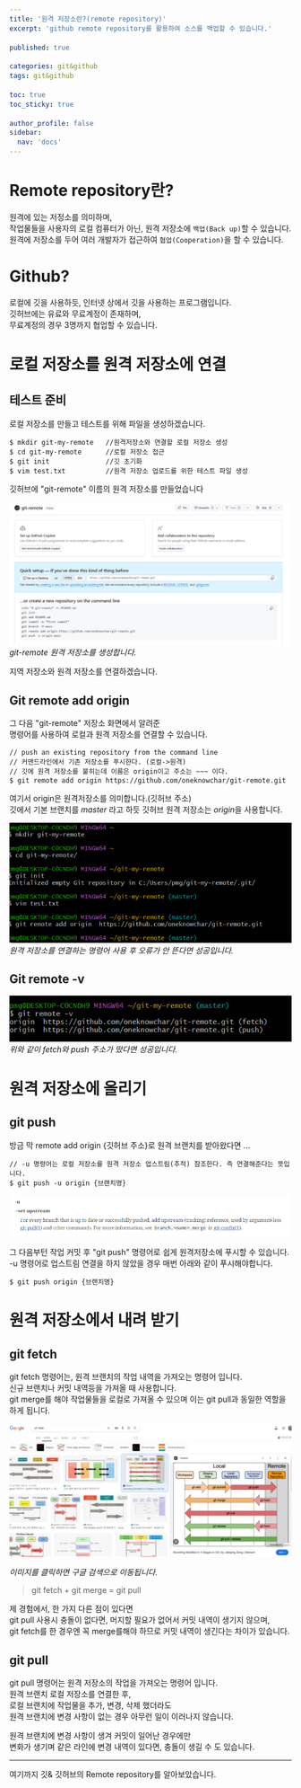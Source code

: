 ```yaml
---
title: '원격 저장소란?(remote repository)'
excerpt: 'github remote repository를 활용하여 소스를 백업할 수 있습니다.'

published: true

categories: git&github
tags: git&github

toc: true
toc_sticky: true

author_profile: false
sidebar:
  nav: 'docs'
---
```


# Remote repository란?

원격에 있는 저정소를 의미하며,  
작업물들을 사용자의 로컬 컴퓨터가 아닌, 원격 저장소에 `백업(Back up)`할 수 있습니다.  
원격에 저장소를 두어 여러 개발자가 접근하여 `협업(Cooperation)`을 할 수 있습니다.

# Github?

로컬에 깃을 사용하듯, 인터넷 상에서 깃을 사용하는 프로그램입니다.  
깃허브에는 유료와 무료계정이 존재하며,  
무료계정의 경우 3명까지 협업할 수 있습니다.

# 로컬 저장소를 원격 저장소에 연결

## 테스트 준비

로컬 저장소를 만들고 테스트를 위해 파일을 생성하겠습니다.

```
$ mkdir git-my-remote   //원격저장소와 연결할 로컬 저장소 생성
$ cd git-my-remote      //로컬 저장소 접근
$ git init              //깃 초기화
$ vim test.txt          //원격 저장소 업로드를 위한 테스트 파일 생성
```

깃허브에 "git-remote" 이름의 원격 저장소를 만들었습니다

![](/images/2024-05-27/2024-05-27-13-03-24.png)  
_git-remote 원격 저장소를 생성합니다._

지역 저장소와 원격 저장소를 연결하겠습니다.

## Git remote add origin

그 다음 "git-remote" 저장소 화면에서 알려준  
명령어를 사용하여 로컬과 원격 저장소를 연결할 수 있습니다.

```
// push an existing repository from the command line
// 커맨드라인에서 기존 저장소를 푸시한다. (로컬->원격)
// 깃에 원격 저장소를 붙히는데 이름은 origin이고 주소는 ~~~ 이다.
$ git remote add origin https://github.com/oneknowchar/git-remote.git
```

여기서 origin은 원격저장소를 의미합니다.(깃허브 주소)  
깃에서 기본 브랜치를 _master_ 라고 하듯 깃허브 원격 저장소는 *origin*을 사용합니다.

![](/images/2024-05-27/2024-05-27-13-26-10.png)  
_원격 저장소를 연결하는 명령어 사용 후 오류가 안 뜬다면 성공입니다._

## Git remote -v

![](/images/2024-05-27/2024-05-27-13-28-17.png)  
_위와 같이 fetch와 push 주소가 떴다면 성공입니다._

# 원격 저장소에 올리기

## git push

방금 막 remote add origin {깃허브 주소}로 원격 브랜치를 받아왔다면 ...

```
// -u 명령어는 로컬 저장소를 원격 저장소 업스트림(추적) 참조한다. 즉 연결해준다는 뜻입니다.
$ git push -u origin {브랜치명}
```

![](/images/2024-06-15/2024-06-15-21-37-08.png)

그 다음부턴 작업 커밋 후
"git push" 명령어로 쉽게 원격저장소에 푸시할 수 있습니다.  
-u 명령어로 업스트림 연결을 하지 않았을 경우 매번 아래와 같이 푸시해야합니다.

```
$ git push origin {브랜치명}
```

# 원격 저장소에서 내려 받기

## git fetch

git fetch 명령어는,
원격 브랜치의 작업 내역을 가져오는 명령어 입니다.  
신규 브랜치나 커밋 내역등을 가져올 때 사용합니다.  
git merge를 해야 작업물들을 로컬로 가져올 수 있으며 이는 git pull과 동일한 역할을 하게 됩니다.

[![](/images/2024-06-15/2024-06-15-22-22-03.png)](https://www.google.com/search?sca_esv=b39c937a77fb6461&sca_upv=1&sxsrf=ADLYWIK03Q2wtj7JX5q7FETneslourZVIQ:1718456780382&q=git+stage&udm=2&fbs=AEQNm0DmKhoYsBCHazhZSCWuALW8l8eUs1i3TeMYPF4tXSfZ98Z_XVxzNb13fp2atSe3aTZxh00P4RN46vKaeCU6lCwgokKSAjPDH2MlsSy-8gaDDUQaKgJ6WGNN_FX8vJhn-4awYk5Gk7BAEdii98OBeClKK9JjFHF7liK4K3tHwCkeIdyWNQJGJEedbu5ErfKv3dVRvt_95CfohgWcKP7_C0Z4J1v1EA&sa=X&ved=2ahUKEwjnmNOv1t2GAxUes1YBHcNkICwQtKgLegQIDxAB&biw=1920&bih=929&dpr=1#vhid=uE1Vzd8nswyAqM&vssid=mosaic)

_이미지를 클릭하면 구글 검색으로 이동됩니다._

> git fetch + git merge = git pull

제 경험에서, 한 가지 다른 점이 있다면  
git pull 사용시 충돌이 없다면, 머지할 필요가 없어서 커밋 내역이 생기지 않으며,  
git fetch를 한 경우엔 꼭 merge를해야 하므로 커밋 내역이 생긴다는 차이가 있습니다.

## git pull

git pull 명령어는 원격 저장소의 작업을 가져오는 명령어 입니다.  
원격 브랜치 로컬 저장소를 연결한 후,  
로컬 브랜치에 작업물을 추가, 변경, 삭제 했더라도  
원격 브랜치에 변경 사항이 없는 경우 아무런 일이 이러나지 않습니다.

원격 브랜치에 변경 사항이 생겨 커밋이 일어난 경우에만  
변화가 생기며 같은 라인에 변경 내역이 있다면, 충돌이 생길 수 도 있습니다.

---

여기까지 깃& 깃허브의 Remote repository를 알아보았습니다.
